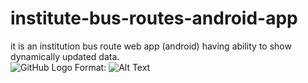 # institute-bus-routes-android-app
it is an institution bus route web app (android) having ability to show dynamically updated data.  
![GitHub Logo](/images/result.jpg)
Format: ![Alt Text](url)
